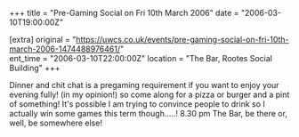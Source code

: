 +++
title = "Pre-Gaming Social on Fri 10th March 2006"
date = "2006-03-10T19:00:00Z"

[extra]
original = "https://uwcs.co.uk/events/pre-gaming-social-on-fri-10th-march-2006-1474488976461/"    
ent_time = "2006-03-10T22:00:00Z"
location = "The Bar, Rootes Social Building"
+++

Dinner and chit chat is a pregaming requirement if you want to enjoy your evening fully\! (in my opinion\!) so come along for a pizza or burger and a pint of something\! It's possible I am trying to convince people to drink so I actually win some games this term though.....\! 8.30 pm The Bar, be there or, well, be somewhere else\!

